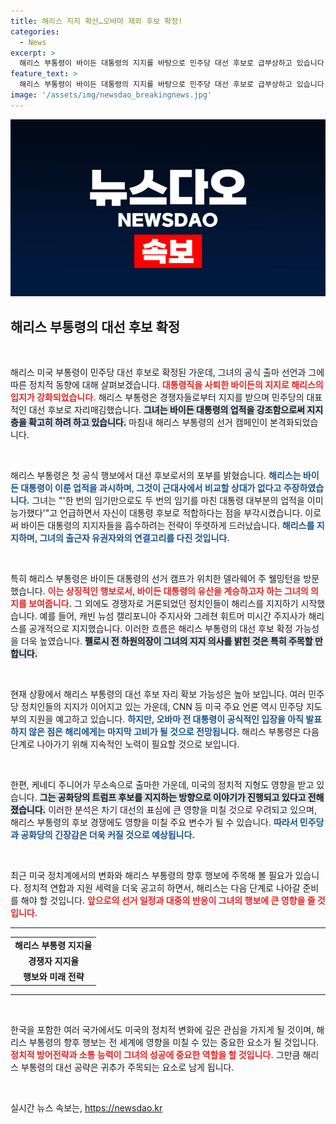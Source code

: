 ```yaml
---
title: 해리스 지지 확산…오바마 제외 후보 확정!
categories:
  - News
excerpt: >
  해리스 부통령이 바이든 대통령의 지지를 바탕으로 민주당 대선 후보로 급부상하고 있습니다. 수많은 정치인들의 지지 선언과 함께, 그녀의 첫 행보는 바이든의 업적 강화를 통해 대선 경쟁에서 우위를 점하고 있습니다.
feature_text: >
  해리스 부통령이 바이든 대통령의 지지를 바탕으로 민주당 대선 후보로 급부상하고 있습니다. 수많은 정치인들의 지지 선언과 함께, 그녀의 첫 행보는 바이든의 업적 강화를 통해 대선 경쟁에서 우위를 점하고 있습니다.
image: '/assets/img/newsdao_breakingnews.jpg'
---
```


<p><img src="/assets/img/newsdao_breakingnews.jpg" alt="implanttips 속보" /></p>

<h2 data-ke-size="size26">해리스 부통령의 대선 후보 확정</h2>

<p data-ke-size="size16">&nbsp;</p> 

<p>해리스 미국 부통령이 민주당 대선 후보로 확정된 가운데, 그녀의 공식 출마 선언과 그에 따른 정치적 동향에 대해 살펴보겠습니다. <b><span style="color: #ee2323;">대통령직을 사퇴한 바이든의 지지로 해리스의 입지가 강화되었습니다.</span></b> 해리스 부통령은 경쟁자들로부터 지지를 받으며 민주당의 대표적인 대선 후보로 자리매김했습니다. <b><span style="background-color: #21538527;">그녀는 바이든 대통령의 업적을 강조함으로써 지지층을 확고히 하려 하고 있습니다.</span></b> 마침내 해리스 부통령의 선거 캠페인이 본격화되었습니다. </p>

<p data-ke-size="size16">&nbsp;</p> 

<p>해리스 부통령은 첫 공식 행보에서 대선 후보로서의 포부를 밝혔습니다. <b><span style="color: #1a5490;">해리스는 바이든 대통령이 이룬 업적을 과시하며, 그것이 근대사에서 비교할 상대가 없다고 주장하였습니다.</span></b> 그녀는 "'한 번의 임기만으로도 두 번의 임기를 마친 대통령 대부분의 업적을 이미 능가했다'"고 언급하면서 자신이 대통령 후보로 적합하다는 점을 부각시켰습니다. 이로써 바이든 대통령의 지지자들을 흡수하려는 전략이 뚜렷하게 드러났습니다. <b><span style="color: #1a5490;">해리스를 지지하며, 그녀의 출근자 유권자와의 연결고리를 다진 것입니다.</span></b></p>

<p data-ke-size="size16">&nbsp;</p> 

<p>특히 해리스 부통령은 바이든 대통령의 선거 캠프가 위치한 델라웨어 주 웰밍턴을 방문했습니다. <b><span style="color: #ee2323;">이는 상징적인 행보로서, 바이든 대통령의 유산을 계승하고자 하는 그녀의 의지를 보여줍니다.</span></b> 그 외에도 경쟁자로 거론되었던 정치인들이 해리스를 지지하기 시작했습니다. 예를 들어, 캐빈 뉴섬 캘리포니아 주지사와 그레쳔 휘트머 미시간 주지사가 해리스를 공개적으로 지지했습니다. 이러한 흐름은 해리스 부통령의 대선 후보 확정 가능성을 더욱 높였습니다. <b><span style="background-color: #21538527;">펠로시 전 하원의장이 그녀의 지지 의사를 밝힌 것은 특히 주목할 만합니다.</span></b></p>

<p data-ke-size="size16">&nbsp;</p> 

<p>현재 상황에서 해리스 부통령의 대선 후보 자리 확보 가능성은 높아 보입니다. 여러 민주당 정치인들의 지지가 이어지고 있는 가운데, CNN 등 미국 주요 언론 역시 민주당 지도부의 지원을 예고하고 있습니다. <b><span style="color: #1a5490;">하지만, 오바마 전 대통령이 공식적인 입장을 아직 발표하지 않은 점은 해리에게는 마지막 고비가 될 것으로 전망됩니다.</span></b> 해리스 부통령은 다음 단계로 나아가기 위해 지속적인 노력이 필요할 것으로 보입니다.</p>

<p data-ke-size="size16">&nbsp;</p> 

<p>한편, 케네디 주니어가 무소속으로 출마한 가운데, 미국의 정치적 지형도 영향을 받고 있습니다. <b><span style="background-color: #21538527;">그는 공화당의 트럼프 후보를 지지하는 방향으로 이야기가 진행되고 있다고 전해졌습니다.</span></b> 이러한 분석은 차기 대선의 표심에 큰 영향을 미칠 것으로 우려되고 있으며, 해리스 부통령의 후보 경쟁에도 영향을 미칠 주요 변수가 될 수 있습니다. <b><span style="color: #1a5490;">따라서 민주당과 공화당의 긴장감은 더욱 커질 것으로 예상됩니다.</span></b> </p>

<p data-ke-size="size16">&nbsp;</p> 

<p>최근 미국 정치계에서의 변화와 해리스 부통령의 향후 행보에 주목해 볼 필요가 있습니다. 정치적 연합과 지원 세력을 더욱 공고히 하면서, 해리스는 다음 단계로 나아갈 준비를 해야 할 것입니다. <b><span style="color: #ee2323;">앞으로의 선거 일정과 대중의 반응이 그녀의 행보에 큰 영향을 줄 것입니다.</span></b> </p>

<hr>

<table>
    <tr>
        <td style="text-align: center; height: 17px;"><b>해리스 부통령 지지율</b></td>
    </tr>
    <tr>
        <td style="text-align: center; height: 17px;"><b>경쟁자 지지율</b></td>
    </tr>
    <tr>
        <td style="text-align: center; height: 17px;"><b>행보와 미래 전략</b></td>
    </tr>
</table>

<hr>

<p data-ke-size="size16">&nbsp;</p> 

<p>한국을 포함한 여러 국가에서도 미국의 정치적 변화에 깊은 관심을 가지게 될 것이며, 해리스 부통령의 향후 행보는 전 세계에 영향을 미칠 수 있는 중요한 요소가 될 것입니다. <b><span style="color: #ee2323;">정치적 방어전략과 소통 능력이 그녀의 성공에 중요한 역할을 할 것입니다.</span></b> 그만큼 해리스 부통령의 대선 공략은 귀추가 주목되는 요소로 남게 됩니다. </p>

<p data-ke-size="size16">&nbsp;</p> 
실시간 뉴스 속보는, <a href="https://newsdao.kr" rel="dofollow">https://newsdao.kr</a>


